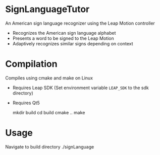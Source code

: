 # SignLanguageTutor
An American sign language recognizer using the Leap Motion controller
- Recognizes the American sign language alphabet
- Presents a word to be signed to the Leap Motion
- Adaptively recognizes similar signs depending on context

# Compilation
Compiles using cmake and make on Linux
- Requires Leap SDK (Set environment variable `LEAP_SDK` to the sdk directory)
- Requires Qt5

    mkdir build
    cd build
    cmake ..
    make

# Usage
Navigate to build directory
    ./signLanguage
